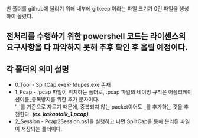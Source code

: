 빈 폴더를 github에 올리기 위해 내부에 gitkeep 이라는 파일 크기가 0인 파일을 생성하여 올렸다. 

## 전처리를 수행하기 위한 powershell 코드는 라이센스의 요구사항을 다 파악하지 못해 추후 확인 후 올릴 예정이다. 

## 각 폴더의 의미 설명    
* 0_Tool - SplitCap.exe와 fdupes.exe 존재
* 1_Pcap - .pcap 파일이 위치하는 폴더로, .pcap 파일의 네이밍 규칙은 어플리케이션이름_중복방지를 위한 추가 문자이다.     
  '_'를 기준으로 자르기 때문에, 중복되지 않는 packet이어도 _를 추가하는 것을 추천한다. ***(ex. kakaotalk_1.pcap)***
* 2_Session - Pcap2Session.ps1을 실행하고 나면 SplitCap을 통해 분리된 파일이 저장되는 폴더이다. 
